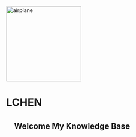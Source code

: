 <!-- ![logo](https://docsify.js.org/_media/icon.svg) -->
<!-- ![logo](https://iconfont.alicdn.com/s/a0f420d6-64bb-47ba-8902-39c7c08a07dc_origin.svg) -->
<img src="https://iconfont.alicdn.com/s/a0f420d6-64bb-47ba-8902-39c7c08a07dc_origin.svg" width = "200" height = "200" alt="airplane" align=center />

# LCHEN

## 　Welcome My Knowledge Base  

<!-- ### [Start](#LCHEN) -->
